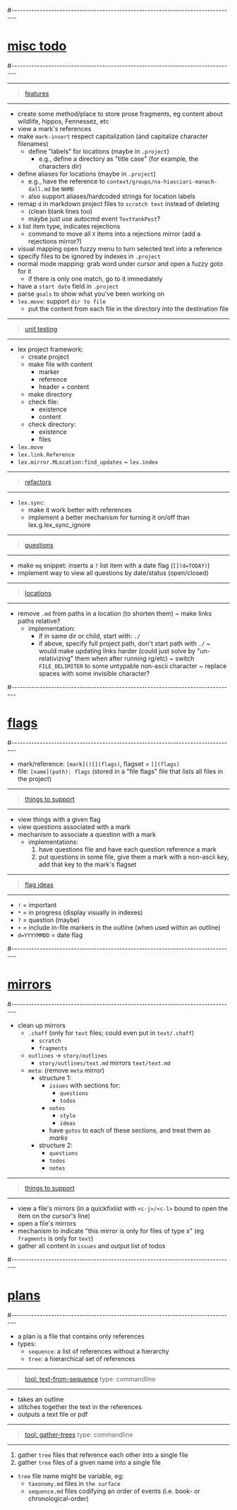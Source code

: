 #-------------------------------------------------------------------------------
# [misc todo]()
#-------------------------------------------------------------------------------

----------------------------------------
> [features]()
----------------------------------------
- create some method/place to store prose fragments, eg content about wildlife, hippos, Fennessez, etc
- view a mark's references
- make `mark-insert` respect capitalization (and capitalize character filenames)
  - define "labels" for locations (maybe in `.project`)
    - e.g., define a directory as "title case" (for example, the characters dir)
- define aliases for locations (maybe in `.project`)
  - e.g., have the reference to `context/groups/na-hiasciari-manach-dall.md` be `NHMD`
  - also support aliases/hardcoded strings for location labels
- remap `d` in markdown project files to `scratch text` instead of deleting
  - (clean blank lines too)
  - maybe just use autocmd event `TextYankPost`?
- `X` list item type, indicates rejections
  - command to move all `X` items into a rejections mirror (add a rejections mirror?)
- visual mapping open fuzzy menu to turn selected text into a reference
- specify files to be ignored by indexes in `.project`
- normal mode mapping: grab word under cursor and open a fuzzy goto for it
  - if there is only one match, go to it immediately
- have a `start date` field in `.project`
- parse `goals` to show what you've been working on
- `lex.move`: support `dir to file`
  - put the content from each file in the directory into the destination file

----------------------------------------
> [unit testing]()
----------------------------------------
- lex project framework:
  - create project
  - make file with content
    - marker
    - reference
    - header + content
  - make directory
  - check file:
    - existence
    - content
  - check directory:
    - existence
    - files
- `lex.move`
- `lex.link.Reference`
- `lex.mirror.MLocation:find_updates`
~ `lex.index`

----------------------------------------
> [refactors]()
----------------------------------------
- `lex.sync`:
  - make it work better with references
  - implement a better mechanism for turning it on/off than lex.g.lex_sync_ignore

----------------------------------------
> [questions]()
----------------------------------------
- make `mq` snippet: inserts a `?` list item with a date flag (`[](d=TODAY)`)
- implement way to view all questions by date/status (open/closed)

----------------------------------------
> [locations]()
----------------------------------------
- remove `.md` from paths in a location (to shorten them)
~ make links paths relative?
  - implementation:
    - if in same dir or child, start with: `./`
    - if above, specify full project path, don't start path with `./`
  ~ would make updating links harder (could just solve by "un-relativizing" them when after running rg/etc)
~ switch `FILE_DELIMITER` to some untypable non-ascii character
~ replace spaces with some invisible character?

#-------------------------------------------------------------------------------
# [flags]()
#-------------------------------------------------------------------------------
- mark/reference: `[mark]()[](flags)`, flagset = `[](flags)`
- file: `[name](path): flags` (stored in a "file flags" file that lists all files in the project)

----------------------------------------
> [things to support]()
----------------------------------------
- view things with a given flag
- view questions associated with a mark
- mechanism to associate a question with a mark
  - implementations:
    1. have questions file and have each question reference a mark
    2. put questions in some file, give them a mark with a non-ascii key, add that key to the mark's flagset

----------------------------------------
> [flag ideas]()
----------------------------------------
- `!` = important
- `*` = in progress (display visually in indexes)
- `?` = question (maybe)
- `+` = include in-file markers in the outline (when used within an outline)
- `d=YYYYMMDD` = date flag

#-------------------------------------------------------------------------------
# [mirrors]()
#-------------------------------------------------------------------------------
- clean up mirrors
  - `.chaff` (only for `text` files; could even put in `text/.chaff`)
      - `scratch`
      - `fragments`
  - `outlines` → `story/outlines`
    - `story/outlines/text.md` mirrors `text/text.md`
  - `meta`: (remove `meta` mirror)
    - structure 1:
      - `issues` with sections for:
        - `questions`
        - `todos`
      - `notes`
        - `style`
        - `ideas`
      - have `gotos` to each of these sections, and treat them as _marks_
    - structure 2:
      - `questions`
      - `todos`
      - `notes`

----------------------------------------
> [things to support]()
----------------------------------------
- view a file's mirrors (in a quickfixlist with `<c-j>/<c-l>` bound to open the item on the cursor's line)
- open a file's mirrors
- mechanism to indicate "this mirror is only for files of type x" (eg `fragments` is only for `text`)
- gather all content in `issues` and output list of todos

#-------------------------------------------------------------------------------
# [plans]()
#-------------------------------------------------------------------------------
- a plan is a file that contains only references
- types:
  - `sequence`: a list of references without a hierarchy
  - `tree`: a hierarchical set of references

----------------------------------------
> [tool: text-from-sequence]()
> type: commandline
----------------------------------------
- takes an outline
- stitches together the text in the references
- outputs a text file or pdf

----------------------------------------
> [tool: gather-trees]()
> type: commandline
----------------------------------------
1. gather `tree` files that reference each other into a single file
2. gather `tree` files of a given name into a single file
  - `tree` file name might be variable, eg:
      - `taxonomy.md` files in `the surface`
      - `sequence.md` files codifying an order of events (i.e. book- or chronological-order)
